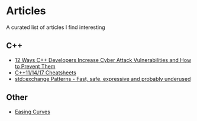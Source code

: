 # Articles
A curated list of articles I find interesting

## C++
- [12 Ways C++ Developers Increase Cyber Attack Vulnerabilities and How to Prevent Them](https://johnfarrier.com/12-ways-c-developers-increase-cyber-attack-vulnerabilities-and-how-to-prevent-them/?utm_source=rss&utm_medium=rss&utm_campaign=12-ways-c-developers-increase-cyber-attack-vulnerabilities-and-how-to-prevent-them)
- [C++11/14/17 Cheatsheets](https://www.walletfox.com/course/cheatsheets_cpp.php)
- [std::exchange Patterns - Fast, safe, expressive and probably underused](https://www.fluentcpp.com/2020/09/25/stdexchange-patterns-fast-safe-expressive-and-probably-underused/)

## Other
- [Easing Curves](https://easings.net/)
